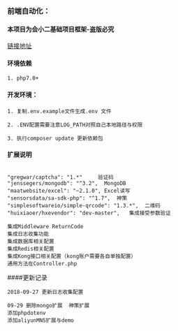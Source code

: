 ### 前端自动化：

#### 本项目为会小二基础项目框架-盗版必究

[链接地址](http://www.huixiaoer.com/index.html)

#### 环境依赖

```blade
1. php7.0+
```

#### 开发环境： 

```blade
1. 复制.env.example文件生成.env 文件

2. .ENV配置需要注意LOG_PATH对照自己本地路径与权限

3. 执行composer update 更新依赖包
```

#### 扩展说明

```

"gregwar/captcha": "1.*"     验证码
"jenssegers/mongodb": "^3.2",  MongoDB
"maatwebsite/excel": "~2.1.0", Excel读写
"sensorsdata/sa-sdk-php": "^1.7",  神策
"simplesoftwareio/simple-qrcode": "1.3.*",  二维码
"huixiaoer/hxevendor": "dev-master",   集成接受参数验证

集成Middleware ReturnCode 
集成日志收集功能
集成数据库相关配置
集成Redis相关配置
集成Kong接口相关配置（kong账户需要各自单独配置）
通用方法在Controller.php
```

####更新记录
```
2018-09-27 更新日志收集配置

09-29 删除mongo扩展  神策扩展
添加phpdotenv
添加aliyunMNS扩展与demo

```
